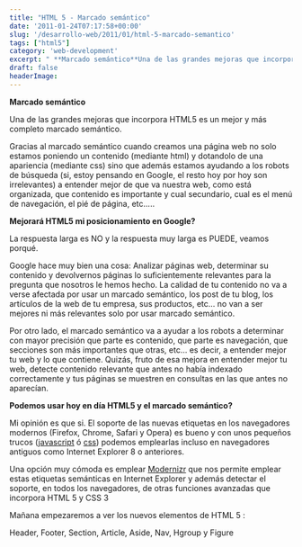 ```yaml
---
title: "HTML 5 - Marcado semántico"
date: '2011-01-24T07:17:58+00:00'
slug: '/desarrollo-web/2011/01/html-5-marcado-semantico'
tags: ["html5"]
category: 'web-development'
excerpt: " **Marcado semántico**Una de las grandes mejoras que incorpora HTML5 es un mejor y más completo marcado semántico. Gracias al marcado semántico cuando creamos una página web no solo estamos poniend..."
draft: false
headerImage:
---
```

 **Marcado semántico**

Una de las grandes mejoras que incorpora HTML5 es un mejor y más completo marcado semántico.

Gracias al marcado semántico cuando creamos una página web no solo estamos poniendo un contenido (mediante html) y dotandolo de una apariencia (mediante css) sino que además estamos ayudando a los robots de búsqueda (si, estoy pensando en Google, el resto hoy por hoy son irrelevantes) a entender mejor de que va nuestra web, como está organizada, que contenido es importante y cual secundario, cual es el menú de navegación, el pié de página, etc.....

**Mejorará HTML5 mi posicionamiento en Google?**

La respuesta larga es NO y la respuesta muy larga es PUEDE, veamos porqué.

Google hace muy bien una cosa: Analizar páginas web, determinar su contenido y devolvernos páginas lo suficientemente relevantes para la pregunta que nosotros le hemos hecho. La calidad de tu contenido no va a verse afectada por usar un marcado semántico, los post de tu blog, los artículos de la web de tu empresa, sus productos, etc... no van a ser mejores ni más relevantes solo por usar marcado semántico.

Por otro lado, el marcado semántico va a ayudar a los robots a determinar con mayor precisión que parte es contenido, que parte es navegación, que secciones son más importantes que otras, etc... es decir, a entender mejor tu web y lo que contiene. Quizás, fruto de esa mejora en entender mejor tu web, detecte contenido relevante que antes no había indexado correctamente y tus páginas se muestren en consultas en las que antes no aparecían.

**Podemos usar hoy en día HTML5 y el marcado semántico?**

Mi opinión es que si. El soporte de las nuevas etiquetas en los navegadores modernos (Firefox, Chrome, Safari y Opera) es bueno y con unos pequeños trucos ([javascript](http://remysharp.com/2009/01/07/html5-enabling-script/) ó [css](http://www.debeterevormgever.nl/html5-ie-without-javascript/)) podemos emplearlas incluso en navegadores antiguos como Internet Explorer 8 o anteriores.

Una opción muy cómoda es emplear [Modernizr](http://static.squarespace.com/static/5303797ae4b0c6ad9e43f072/5303ce80e4b0400995a883d6/5303cf35e4b0400995a88b0c/1392758581676/?format=original) que nos permite emplear estas etiquetas semánticas en Internet Explorer y además detectar el soporte, en todos los navegadores, de otras funciones avanzadas que incorpora HTML 5 y CSS 3

Mañana empezaremos a ver los nuevos elementos de HTML 5 :

 Header, Footer, Section, Article, Aside, Nav, Hgroup y Figure
